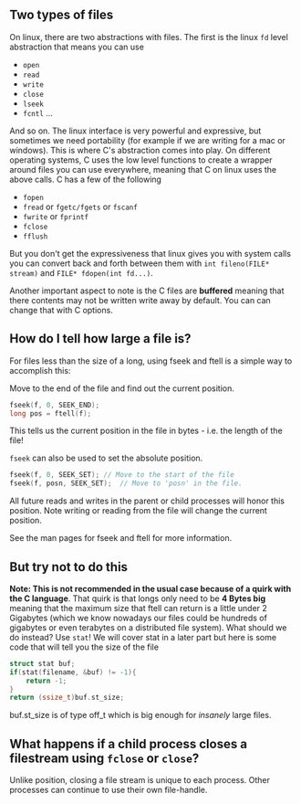 ## Two types of files

On linux, there are two abstractions with files. The first is the linux `fd` level abstraction that means you can use
* `open`
* `read`
* `write`
* `close`
* `lseek`
* `fcntl`
...

And so on. The linux interface is very powerful and expressive, but sometimes we need portability (for example if we are writing for a mac or windows). This is where C's abstraction comes into play. On different operating systems, C uses the low level functions to create a wrapper around files you can use everywhere, meaning that C on linux uses the above calls. C has a few of the following
* `fopen`
* `fread` or `fgetc/fgets` or `fscanf`
* `fwrite` or `fprintf`
* `fclose`
* `fflush`

But you don't get the expressiveness that linux gives you with system calls you can convert back and forth between them with `int fileno(FILE* stream)` and `FILE* fdopen(int fd...)`.

Another important aspect to note is the C files are **buffered** meaning that there contents may not be written write away by default. You can can change that with C options.

## How do I tell how large a file is?
For files less than the size of a long, using fseek and ftell is a simple way to accomplish this:

Move to the end of the file and find out the current position.
```C
fseek(f, 0, SEEK_END);
long pos = ftell(f);
```
This tells us the current position in the file in bytes - i.e. the length of the file!

`fseek` can also be used to set the absolute position.
```C
fseek(f, 0, SEEK_SET); // Move to the start of the file 
fseek(f, posn, SEEK_SET);  // Move to 'posn' in the file.
```
All future reads and writes in the parent or child processes will honor this position.
Note writing or reading from the file will change the current position.

See the man pages for fseek and ftell for more information.

## But try not to do this
**Note: This is not recommended in the usual case because of a quirk with the C language**. That quirk is that longs only need to be **4 Bytes big** meaning that the maximum size that ftell can return is a little under 2 Gigabytes (which we know nowadays our files could be hundreds of gigabytes or even terabytes on a distributed file system). What should we do instead? Use `stat`! We will cover stat in a later part but here is some code that will tell you the size of the file
```C
struct stat buf;
if(stat(filename, &buf) != -1){
	return -1;
}
return (ssize_t)buf.st_size;
```
buf.st_size is of type off_t which is big enough for _insanely_ large files.

## What happens if a child process closes a filestream using `fclose` or `close`?
Unlike position, closing a file stream is unique to each process. Other processes can continue to use their own file-handle.


